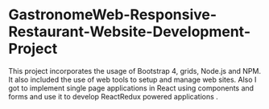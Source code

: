 # GastronomeWeb-Responsive-Restaurant-Website-Development-Project

This project incorporates the usage of Bootstrap 4, grids, Node.js and NPM. It also included the use of web tools to setup
and manage web sites. Also I got to implement single page applications in React using components and forms and use it to develop ReactRedux powered applications . 
